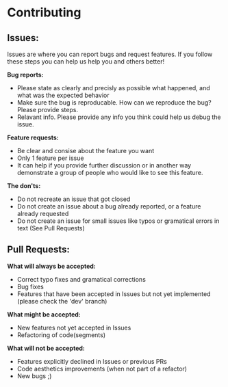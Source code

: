 Contributing
===

Issues:
--
Issues are where you can report bugs and request features. If you follow these steps you can help us help you and others better!

**Bug reports:**
- Please state as clearly and precisly as possible what happened, and what was the expected behavior
- Make sure the bug is reproducable. How can we reproduce the bug? Please provide steps.
- Relavant info. Please provide any info you think could help us debug the issue.

**Feature requests:**
- Be clear and consise about the feature you want
- Only 1 feature per issue
- It can help if you provide further discussion or in another way demonstrate a group of people who would like to see this feature.

**The don'ts:**
- Do not recreate an issue that got closed
- Do not create an issue about a bug already reported, or a feature already requested
- Do not create an issue for small issues like typos or gramatical errors in text (See Pull Requests)

Pull Requests:
--
**What will always be accepted:**
- Correct typo fixes and gramatical corrections
- Bug fixes
- Features that have been accepted in Issues but not yet implemented (please check the 'dev' branch)

**What might be accepted:**
- New features not yet accepted in Issues
- Refactoring of code(segments)

**What will not be accepted:**
- Features explicitly declined in Issues or previous PRs
- Code aesthetics improvements (when not part of a refactor)
- New bugs ;)
